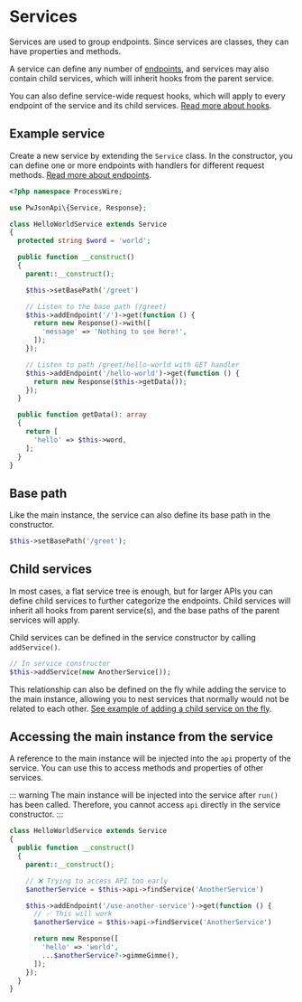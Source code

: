 # Services

Services are used to group endpoints. Since services are classes, they can have properties and methods.

A service can define any number of [endpoints](/endpoints), and services may also contain child services, which will inherit hooks from the parent service.

You can also define service-wide request hooks, which will apply to every endpoint of the service and its child services. [Read more about hooks](/request-hooks).

## Example service

Create a new service by extending the `Service` class. In the constructor, you can define one or more endpoints with handlers for different request methods. [Read more about endpoints](/endpoints).

```php
<?php namespace ProcessWire;

use PwJsonApi\{Service, Response};

class HelloWorldService extends Service
{
  protected string $word = 'world';

  public function __construct()
  {
    parent::__construct();

    $this->setBasePath('/greet')

    // Listen to the base path (/greet)
    $this->addEndpoint('/')->get(function () {
      return new Response()->with([
        'message' => 'Nothing to see here!',
      ]);
    });

    // Listen to path /greet/hello-world with GET handler
    $this->addEndpoint('/hello-world')->get(function () {
      return new Response($this->getData());
    });
  }

  public function getData(): array
  {
    return [
      'hello' => $this->word,
    ];
  }
}
```

## Base path

Like the main instance, the service can also define its base path in the constructor.

```php
$this->setBasePath('/greet');
```

## Child services

In most cases, a flat service tree is enough, but for larger APIs you can define child services to further categorize the endpoints. Child services will inherit all hooks from parent service(s), and the base paths of the parent services will apply.

Child services can be defined in the service constructor by calling `addService()`.

```php
// In service constructor
$this->addService(new AnotherService());
```

This relationship can also be defined on the fly while adding the service to the main instance, allowing you to nest services that normally would not be related to each other. [See example of adding a child service on the fly](api-instance.html#adding-a-service).

## Accessing the main instance from the service

A reference to the main instance will be injected into the `api` property of the service. You can use this to access methods and properties of other services.

::: warning
The main instance will be injected into the service after `run()` has been called. Therefore, you cannot access `api` directly in the service constructor.
:::

```php
class HelloWorldService extends Service
{
  public function __construct()
  {
    parent::__construct();

    // ❌ Trying to access API too early
    $anotherService = $this->api->findService('AnotherService')

    $this->addEndpoint('/use-another-service')->get(function () {
      // ✅ This will work
      $anotherService = $this->api->findService('AnotherService')

      return new Response([
        'hello' => 'world',
        ...$anotherService?->gimmeGimme(),
      ]);
    });
  }
}
```
